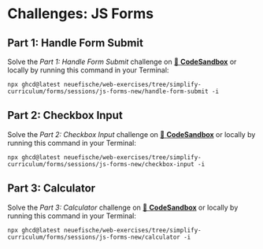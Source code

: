 # Challenges: JS Forms

## Part 1: Handle Form Submit

Solve the _Part 1: Handle Form Submit_ challenge on
[🔗 **CodeSandbox**](https://codesandbox.io/s/github/neuefische/web-exercises/tree/simplify-curriculum/forms/sessions/js-forms-new/handle-form-submit?file=/README.md)
or locally by running this command in your Terminal:

```
npx ghcd@latest neuefische/web-exercises/tree/simplify-curriculum/forms/sessions/js-forms-new/handle-form-submit -i
```

## Part 2: Checkbox Input

Solve the _Part 2: Checkbox Input_ challenge on
[🔗 **CodeSandbox**](https://codesandbox.io/s/github/neuefische/web-exercises/tree/simplify-curriculum/forms/sessions/js-forms-new/checkbox-input?file=/README.md)
or locally by running this command in your Terminal:

```
npx ghcd@latest neuefische/web-exercises/tree/simplify-curriculum/forms/sessions/js-forms-new/checkbox-input -i
```

## Part 3: Calculator

Solve the _Part 3: Calculator_ challenge on
[🔗 **CodeSandbox**](https://codesandbox.io/s/github/neuefische/web-exercises/tree/simplify-curriculum/forms/sessions/js-forms-new/calculator?file=/README.md)
or locally by running this command in your Terminal:

```
npx ghcd@latest neuefische/web-exercises/tree/simplify-curriculum/forms/sessions/js-forms-new/calculator -i
```
